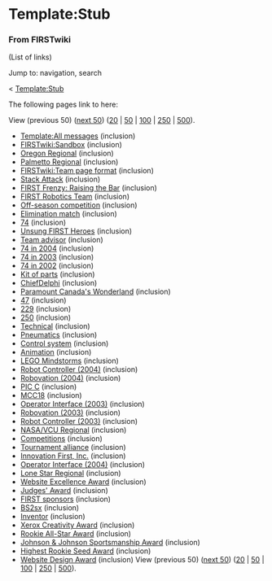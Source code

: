 # Template:Stub

### From FIRSTwiki

(List of links)

Jump to: navigation, search

&lt; [Template:Stub](/index.php?title=Template:Stub&redirect=no
"Template:Stub" )  

The following pages link to here:

View (previous 50) ([next
50](/index.php?title=Special:Whatlinkshere/Template:Stub&limit=50&from=939
"Special:Whatlinkshere/Template:Stub" ))
([20](/index.php?title=Special:Whatlinkshere/Template:Stub&limit=20&from=0
"Special:Whatlinkshere/Template:Stub" ) |
[50](/index.php?title=Special:Whatlinkshere/Template:Stub&limit=50&from=0
"Special:Whatlinkshere/Template:Stub" ) |
[100](/index.php?title=Special:Whatlinkshere/Template:Stub&limit=100&from=0
"Special:Whatlinkshere/Template:Stub" ) |
[250](/index.php?title=Special:Whatlinkshere/Template:Stub&limit=250&from=0
"Special:Whatlinkshere/Template:Stub" ) |
[500](/index.php?title=Special:Whatlinkshere/Template:Stub&limit=500&from=0
"Special:Whatlinkshere/Template:Stub" )).

  * [Template:All messages](Template:All_messages "Template:All messages" ) (inclusion) 
  * [FIRSTwiki:Sandbox](FIRSTwiki:Sandbox "FIRSTwiki:Sandbox" ) (inclusion) 
  * [Oregon Regional](Oregon_Regional "Oregon Regional" ) (inclusion) 
  * [Palmetto Regional](Palmetto_Regional "Palmetto Regional" ) (inclusion) 
  * [FIRSTwiki:Team page format](FIRSTwiki:Team_page_format "FIRSTwiki:Team page format" ) (inclusion) 
  * [Stack Attack](Stack_Attack "Stack Attack" ) (inclusion) 
  * [FIRST Frenzy: Raising the Bar](FIRST_Frenzy:_Raising_the_Bar "FIRST Frenzy: Raising the Bar" ) (inclusion) 
  * [FIRST Robotics Team](FIRST_Robotics_Team "FIRST Robotics Team" ) (inclusion) 
  * [Off-season competition](Off-season_competition "Off-season competition" ) (inclusion) 
  * [Elimination match](Elimination_match "Elimination match" ) (inclusion) 
  * [74](74 "74" ) (inclusion) 
  * [Unsung FIRST Heroes](Unsung_FIRST_Heroes "Unsung FIRST Heroes" ) (inclusion) 
  * [Team advisor](Team_advisor "Team advisor" ) (inclusion) 
  * [74 in 2004](74_in_2004 "74 in 2004" ) (inclusion) 
  * [74 in 2003](74_in_2003 "74 in 2003" ) (inclusion) 
  * [74 in 2002](74_in_2002 "74 in 2002" ) (inclusion) 
  * [Kit of parts](Kit_of_parts "Kit of parts" ) (inclusion) 
  * [ChiefDelphi](ChiefDelphi "ChiefDelphi" ) (inclusion) 
  * [Paramount Canada's Wonderland](Paramount_Canada%27s_Wonderland "Paramount Canada's Wonderland" ) (inclusion) 
  * [47](47 "47" ) (inclusion) 
  * [229](229 "229" ) (inclusion) 
  * [250](250 "250" ) (inclusion) 
  * [Technical](Technical "Technical" ) (inclusion) 
  * [Pneumatics](Pneumatics "Pneumatics" ) (inclusion) 
  * [Control system](Control_system "Control system" ) (inclusion) 
  * [Animation](Animation "Animation" ) (inclusion) 
  * [LEGO Mindstorms](LEGO_Mindstorms "LEGO Mindstorms" ) (inclusion) 
  * [Robot Controller (2004)](Robot_Controller_%282004%29 "Robot Controller \(2004\)" ) (inclusion) 
  * [Robovation (2004)](Robovation_%282004%29 "Robovation \(2004\)" ) (inclusion) 
  * [PIC C](PIC_C "PIC C" ) (inclusion) 
  * [MCC18](MCC18 "MCC18" ) (inclusion) 
  * [Operator Interface (2003)](Operator_Interface_%282003%29 "Operator Interface \(2003\)" ) (inclusion) 
  * [Robovation (2003)](Robovation_%282003%29 "Robovation \(2003\)" ) (inclusion) 
  * [Robot Controller (2003)](Robot_Controller_%282003%29 "Robot Controller \(2003\)" ) (inclusion) 
  * [NASA/VCU Regional](NASA/VCU_Regional "NASA/VCU Regional" ) (inclusion) 
  * [Competitions](Competitions "Competitions" ) (inclusion) 
  * [Tournament alliance](Tournament_alliance "Tournament alliance" ) (inclusion) 
  * [Innovation First, Inc.](Innovation_First%2C_Inc. "Innovation First, Inc." ) (inclusion) 
  * [Operator Interface (2004)](Operator_Interface_%282004%29 "Operator Interface \(2004\)" ) (inclusion) 
  * [Lone Star Regional](Lone_Star_Regional "Lone Star Regional" ) (inclusion) 
  * [Website Excellence Award](Website_Excellence_Award "Website Excellence Award" ) (inclusion) 
  * [Judges' Award](Judges%27_Award "Judges' Award" ) (inclusion) 
  * [FIRST sponsors](FIRST_sponsors "FIRST sponsors" ) (inclusion) 
  * [BS2sx](BS2sx "BS2sx" ) (inclusion) 
  * [Inventor](Inventor "Inventor" ) (inclusion) 
  * [Xerox Creativity Award](Xerox_Creativity_Award "Xerox Creativity Award" ) (inclusion) 
  * [Rookie All-Star Award](Rookie_All-Star_Award "Rookie All-Star Award" ) (inclusion) 
  * [Johnson &amp; Johnson Sportsmanship Award](Johnson_%26_Johnson_Sportsmanship_Award "Johnson & Johnson Sportsmanship Award" ) (inclusion) 
  * [Highest Rookie Seed Award](Highest_Rookie_Seed_Award "Highest Rookie Seed Award" ) (inclusion) 
  * [Website Design Award](Website_Design_Award "Website Design Award" ) (inclusion) 
View (previous 50) ([next
50](/index.php?title=Special:Whatlinkshere/Template:Stub&limit=50&from=939
"Special:Whatlinkshere/Template:Stub" ))
([20](/index.php?title=Special:Whatlinkshere/Template:Stub&limit=20&from=0
"Special:Whatlinkshere/Template:Stub" ) |
[50](/index.php?title=Special:Whatlinkshere/Template:Stub&limit=50&from=0
"Special:Whatlinkshere/Template:Stub" ) |
[100](/index.php?title=Special:Whatlinkshere/Template:Stub&limit=100&from=0
"Special:Whatlinkshere/Template:Stub" ) |
[250](/index.php?title=Special:Whatlinkshere/Template:Stub&limit=250&from=0
"Special:Whatlinkshere/Template:Stub" ) |
[500](/index.php?title=Special:Whatlinkshere/Template:Stub&limit=500&from=0
"Special:Whatlinkshere/Template:Stub" )).

